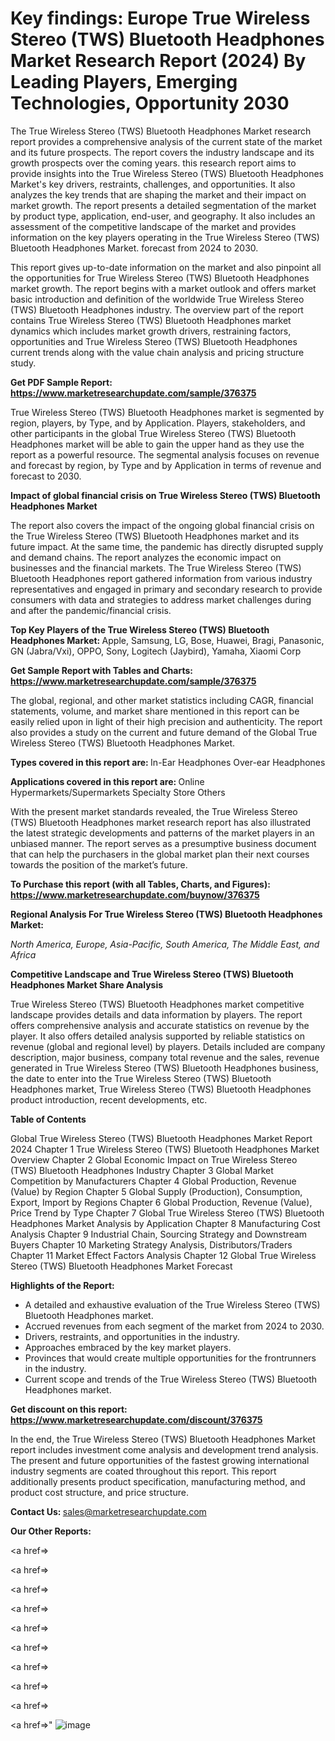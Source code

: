 # Key findings: Europe True Wireless Stereo (TWS) Bluetooth Headphones Market Research Report (2024) By Leading Players, Emerging Technologies, Opportunity 2030

The True Wireless Stereo (TWS) Bluetooth Headphones Market research report provides a comprehensive analysis of the current state of the market and its future prospects. The report covers the industry landscape and its growth prospects over the coming years. this research report aims to provide insights into the True Wireless Stereo (TWS) Bluetooth Headphones Market's key drivers, restraints, challenges, and opportunities. It also analyzes the key trends that are shaping the market and their impact on market growth. The report presents a detailed segmentation of the market by product type, application, end-user, and geography. It also includes an assessment of the competitive landscape of the market and provides information on the key players operating in the True Wireless Stereo (TWS) Bluetooth Headphones Market. forecast from 2024 to 2030.

This report gives up-to-date information on the market and also pinpoint all the opportunities for True Wireless Stereo (TWS) Bluetooth Headphones market growth. The report begins with a market outlook and offers market basic introduction and definition of the worldwide True Wireless Stereo (TWS) Bluetooth Headphones industry. The overview part of the report contains True Wireless Stereo (TWS) Bluetooth Headphones market dynamics which includes market growth drivers, restraining factors, opportunities and True Wireless Stereo (TWS) Bluetooth Headphones current trends along with the value chain analysis and pricing structure study.

<strong><b>Get PDF Sample Report: <a href=https://www.marketresearchupdate.com/sample/376375>https://www.marketresearchupdate.com/sample/376375</a></b></strong>

True Wireless Stereo (TWS) Bluetooth Headphones market is segmented by region, players, by Type, and by Application. Players, stakeholders, and other participants in the global True Wireless Stereo (TWS) Bluetooth Headphones market will be able to gain the upper hand as they use the report as a powerful resource. The segmental analysis focuses on revenue and forecast by region, by Type and by Application in terms of revenue and forecast to 2030.

<strong><b>Impact of global financial crisis on True Wireless Stereo (TWS) Bluetooth Headphones Market</b></strong>

The report also covers the impact of the ongoing global financial crisis on the True Wireless Stereo (TWS) Bluetooth Headphones market and its future impact. At the same time, the pandemic has directly disrupted supply and demand chains. The report analyzes the economic impact on businesses and the financial markets. The True Wireless Stereo (TWS) Bluetooth Headphones report gathered information from various industry representatives and engaged in primary and secondary research to provide consumers with data and strategies to address market challenges during and after the pandemic/financial crisis.

<strong><b>Top Key Players of the True Wireless Stereo (TWS) Bluetooth Headphones Market:
</b></strong>Apple, Samsung, LG, Bose, Huawei, Bragi, Panasonic, GN (Jabra/Vxi), OPPO, Sony, Logitech (Jaybird), Yamaha, Xiaomi Corp<strong><b>
</b></strong>

<strong><b>Get Sample Report with Tables and Charts: <a href=https://www.marketresearchupdate.com/sample/376375>https://www.marketresearchupdate.com/sample/376375</a></b></strong>

The global, regional, and other market statistics including CAGR, financial statements, volume, and market share mentioned in this report can be easily relied upon in light of their high precision and authenticity. The report also provides a study on the current and future demand of the Global True Wireless Stereo (TWS) Bluetooth Headphones Market.

<strong><b>Types covered in this report are:
</b></strong>In-Ear Headphones
Over-ear Headphones<strong><b>
</b></strong>

<strong><b>Applications covered in this report are:
</b></strong>Online
Hypermarkets/Supermarkets
Specialty Store
Others<strong><b>
</b></strong>

With the present market standards revealed, the True Wireless Stereo (TWS) Bluetooth Headphones market research report has also illustrated the latest strategic developments and patterns of the market players in an unbiased manner. The report serves as a presumptive business document that can help the purchasers in the global market plan their next courses towards the position of the market’s future.

<strong><b>To Purchase this report (with all Tables, Charts, and Figures): <a href=https://www.marketresearchupdate.com/buynow/376375>https://www.marketresearchupdate.com/buynow/376375</a></b></strong>

<strong><b>Regional Analysis For True Wireless Stereo (TWS) Bluetooth Headphones Market:</b></strong>

<em><i>North America, Europe, Asia-Pacific, South America, The Middle East, and Africa</i></em>

<strong><b>Competitive Landscape and True Wireless Stereo (TWS) Bluetooth Headphones Market Share Analysis</b></strong>

True Wireless Stereo (TWS) Bluetooth Headphones market competitive landscape provides details and data information by players. The report offers comprehensive analysis and accurate statistics on revenue by the player. It also offers detailed analysis supported by reliable statistics on revenue (global and regional level) by players. Details included are company description, major business, company total revenue and the sales, revenue generated in True Wireless Stereo (TWS) Bluetooth Headphones business, the date to enter into the True Wireless Stereo (TWS) Bluetooth Headphones market, True Wireless Stereo (TWS) Bluetooth Headphones product introduction, recent developments, etc.

<strong><b>Table of Contents</b></strong>

Global True Wireless Stereo (TWS) Bluetooth Headphones Market Report 2024
Chapter 1 True Wireless Stereo (TWS) Bluetooth Headphones Market Overview
Chapter 2 Global Economic Impact on True Wireless Stereo (TWS) Bluetooth Headphones Industry
Chapter 3 Global Market Competition by Manufacturers
Chapter 4 Global Production, Revenue (Value) by Region
Chapter 5 Global Supply (Production), Consumption, Export, Import by Regions
Chapter 6 Global Production, Revenue (Value), Price Trend by Type
Chapter 7 Global True Wireless Stereo (TWS) Bluetooth Headphones Market Analysis by Application
Chapter 8 Manufacturing Cost Analysis
Chapter 9 Industrial Chain, Sourcing Strategy and Downstream Buyers
Chapter 10 Marketing Strategy Analysis, Distributors/Traders
Chapter 11 Market Effect Factors Analysis
Chapter 12 Global True Wireless Stereo (TWS) Bluetooth Headphones Market Forecast

<strong><b>Highlights of the Report:</b></strong>

- A detailed and exhaustive evaluation of the True Wireless Stereo (TWS) Bluetooth Headphones market.
- Accrued revenues from each segment of the market from 2024 to 2030.
- Drivers, restraints, and opportunities in the industry.
- Approaches embraced by the key market players.
- Provinces that would create multiple opportunities for the frontrunners in the industry.
- Current scope and trends of the True Wireless Stereo (TWS) Bluetooth Headphones market.

<strong><b>Get discount on this report: <a href=https://www.marketresearchupdate.com/discount/376375>https://www.marketresearchupdate.com/discount/376375</a></b></strong>

In the end, the True Wireless Stereo (TWS) Bluetooth Headphones Market report includes investment come analysis and development trend analysis. The present and future opportunities of the fastest growing international industry segments are coated throughout this report. This report additionally presents product specification, manufacturing method, and product cost structure, and price structure.

<strong><b>Contact Us:
</b></strong>sales@marketresearchupdate.com

<strong>Our Other Reports:</strong>

<a href=></a>

<a href=></a>

<a href=></a>

<a href=></a>

<a href=></a>

<a href=></a>

<a href=></a>

<a href=></a>

<a href=></a>

<a href=></a>"
![image](https://github.com/Gayatrikarjule/Market-Analysis-360/assets/97346546/40a973b8-c22a-4a33-ad88-75c26ec43d78)

